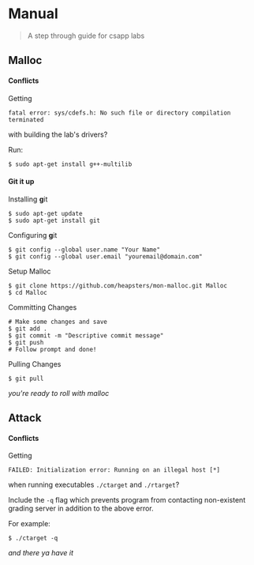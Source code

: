 # Manual

> A step through guide for csapp labs

## Malloc

#### Conflicts

Getting

`fatal error: sys/cdefs.h: No such file or directory compilation terminated`

with building the lab's drivers?

Run:

```
$ sudo apt-get install g++-multilib
```

#### Git it up

Installing **g**it

```
$ sudo apt-get update
$ sudo apt-get install git
```
Configuring **g**it

```
$ git config --global user.name "Your Name"
$ git config --global user.email "youremail@domain.com"
```

Setup Malloc

```
$ git clone https://github.com/heapsters/mon-malloc.git Malloc
$ cd Malloc
```

Committing Changes

```
# Make some changes and save
$ git add .
$ git commit -m "Descriptive commit message"
$ git push
# Follow prompt and done!
```

Pulling Changes

```
$ git pull
```

*you're ready to roll with malloc*

## Attack

#### Conflicts

Getting

```
FAILED: Initialization error: Running on an illegal host [*]
```

when running executables `./ctarget` and `./rtarget`?

Include the `-q` flag which prevents program from contacting non-existent grading server in addition to the above error.

For example:

```
$ ./ctarget -q
```

*and there ya have it*

